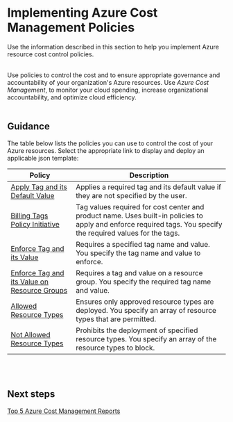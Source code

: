 # Implementing Azure Cost Management Policies
Use the information described in this section to help you implement Azure resource cost control policies.
<br />
<br />

Use policies to control the cost and to ensure appropriate governance and accountability of your organization's Azure resources. Use *Azure Cost Management*, to monitor your cloud spending, increase organizational accountability, and optimize cloud efficiency. 
<br />
<br />

## Guidance

The table below lists the policies you can use to control the cost of your Azure resources. Select the appropriate link to display and deploy an applicable json template:

|  Policy |  Description | 
| ---- | --- | 
| [Apply Tag and its Default Value](https://docs.microsoft.com/en-us/azure/azure-policy/scripts/apply-tag-def-val)   |  Applies a required tag and its default value if they are not specified by the user. |   
| [Billing Tags Policy Initiative](https://docs.microsoft.com/en-us/azure/azure-policy/scripts/billing-tags-policy-init) | Tag values required for cost center and product name. Uses built-in policies to apply and enforce required tags. You specify the required values for the tags.  |   
| [Enforce Tag and its Value](https://docs.microsoft.com/en-us/azure/azure-policy/scripts/enforce-tag-val) | Requires a specified tag name and value. You specify the tag name and value to enforce.  |   
| [Enforce Tag and its Value on Resource Groups](https://docs.microsoft.com/en-us/azure/azure-policy/scripts/enforce-tag-rg)  | Requires a tag and value on a resource group. You specify the required tag name and value.  |   
| [Allowed Resource Types](https://docs.microsoft.com/en-us/azure/azure-policy/scripts/allowed-res-types)  | Ensures only approved resource types are deployed. You specify an array of resource types that are permitted. |   
| [Not Allowed Resource Types](https://docs.microsoft.com/en-us/azure/azure-policy/scripts/not-allowed-res-type)  | Prohibits the deployment of specified resource types. You specify an array of the resource types to block. |   
<br />
<br />

## Next steps
[Top 5 Azure Cost Management Reports](3.5-Top-5-Azure-cost-management-reports.md)
